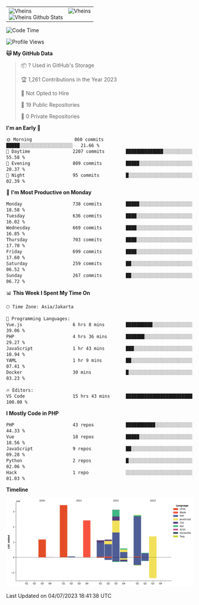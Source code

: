 <table>
  <tr>
    <td valign="top">
      <img src="https://github-readme-streak-stats.herokuapp.com/?user=Vheins&" alt="Vheins" /><br/>
      <img src="https://github-readme-stats.vercel.app/api?username=vheins&count_private=true&show_icons=true" alt="Vheins Github Stats">
    </td>
    <td valign="top">
      <img src="https://github-readme-stats.vercel.app/api/top-langs/?username=Vheins&count_private=true" alt="Vheins" /><br/>
    </td>
  </tr>
</table>

<!--START_SECTION:waka-->
![Code Time](http://img.shields.io/badge/Code%20Time-355%20hrs%2029%20mins-blue)

![Profile Views](http://img.shields.io/badge/Profile%20Views-0-blue)

**🐱 My GitHub Data** 

> 📦 ? Used in GitHub's Storage 
 > 
> 🏆 1,261 Contributions in the Year 2023
 > 
> 🚫 Not Opted to Hire
 > 
> 📜 19 Public Repositories 
 > 
> 🔑 0 Private Repositories 
 > 
**I'm an Early 🐤** 

```text
🌞 Morning                860 commits         █████░░░░░░░░░░░░░░░░░░░░   21.66 % 
🌆 Daytime                2207 commits        ██████████████░░░░░░░░░░░   55.58 % 
🌃 Evening                809 commits         █████░░░░░░░░░░░░░░░░░░░░   20.37 % 
🌙 Night                  95 commits          █░░░░░░░░░░░░░░░░░░░░░░░░   02.39 % 
```
📅 **I'm Most Productive on Monday** 

```text
Monday                   738 commits         █████░░░░░░░░░░░░░░░░░░░░   18.58 % 
Tuesday                  636 commits         ████░░░░░░░░░░░░░░░░░░░░░   16.02 % 
Wednesday                669 commits         ████░░░░░░░░░░░░░░░░░░░░░   16.85 % 
Thursday                 703 commits         ████░░░░░░░░░░░░░░░░░░░░░   17.70 % 
Friday                   699 commits         ████░░░░░░░░░░░░░░░░░░░░░   17.60 % 
Saturday                 259 commits         ██░░░░░░░░░░░░░░░░░░░░░░░   06.52 % 
Sunday                   267 commits         ██░░░░░░░░░░░░░░░░░░░░░░░   06.72 % 
```


📊 **This Week I Spent My Time On** 

```text
🕑︎ Time Zone: Asia/Jakarta

💬 Programming Languages: 
Vue.js                   6 hrs 8 mins        ██████████░░░░░░░░░░░░░░░   39.06 % 
PHP                      4 hrs 36 mins       ███████░░░░░░░░░░░░░░░░░░   29.27 % 
JavaScript               1 hr 43 mins        ███░░░░░░░░░░░░░░░░░░░░░░   10.94 % 
YAML                     1 hr 9 mins         ██░░░░░░░░░░░░░░░░░░░░░░░   07.41 % 
Docker                   30 mins             █░░░░░░░░░░░░░░░░░░░░░░░░   03.23 % 

🔥 Editors: 
VS Code                  15 hrs 43 mins      █████████████████████████   100.00 % 
```

**I Mostly Code in PHP** 

```text
PHP                      43 repos            ███████████░░░░░░░░░░░░░░   44.33 % 
Vue                      18 repos            █████░░░░░░░░░░░░░░░░░░░░   18.56 % 
JavaScript               9 repos             ██░░░░░░░░░░░░░░░░░░░░░░░   09.28 % 
Python                   2 repos             █░░░░░░░░░░░░░░░░░░░░░░░░   02.06 % 
Hack                     1 repo              ░░░░░░░░░░░░░░░░░░░░░░░░░   01.03 % 
```



**Timeline**

![Lines of Code chart](https://raw.githubusercontent.com/vheins/vheins/main/assets/bar_graph.png)


 Last Updated on 04/07/2023 18:41:38 UTC
<!--END_SECTION:waka-->

